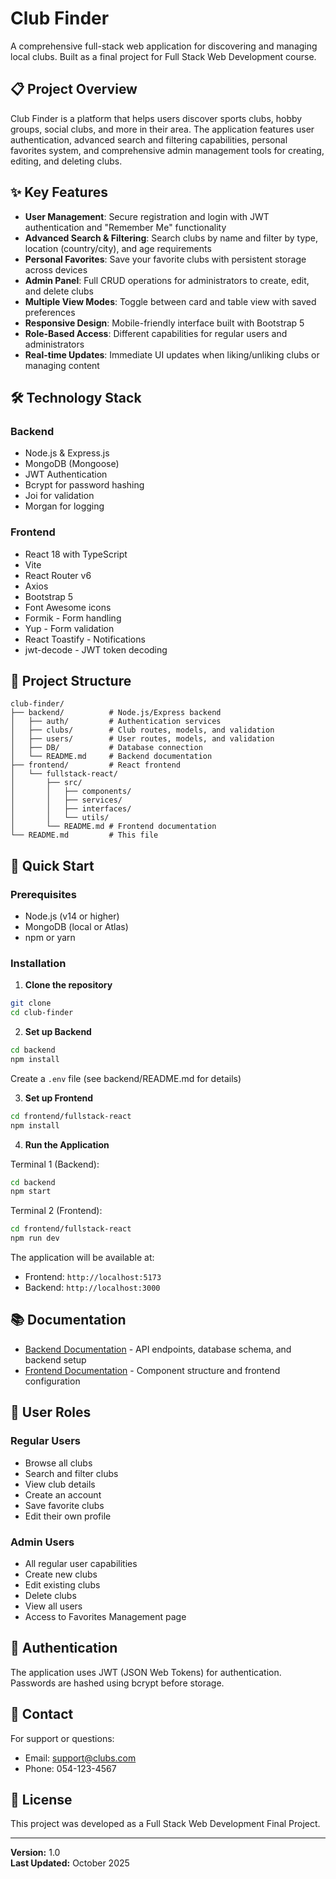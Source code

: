 # Club Finder

A comprehensive full-stack web application for discovering and managing local clubs. Built as a final project for Full Stack Web Development course.

## 📋 Project Overview

Club Finder is a platform that helps users discover sports clubs, hobby groups, social clubs, and more in their area. The application features user authentication, advanced search and filtering capabilities, personal favorites system, and comprehensive admin management tools for creating, editing, and deleting clubs.

## ✨ Key Features

- **User Management**: Secure registration and login with JWT authentication and "Remember Me" functionality
- **Advanced Search & Filtering**: Search clubs by name and filter by type, location (country/city), and age requirements
- **Personal Favorites**: Save your favorite clubs with persistent storage across devices
- **Admin Panel**: Full CRUD operations for administrators to create, edit, and delete clubs
- **Multiple View Modes**: Toggle between card and table view with saved preferences
- **Responsive Design**: Mobile-friendly interface built with Bootstrap 5
- **Role-Based Access**: Different capabilities for regular users and administrators
- **Real-time Updates**: Immediate UI updates when liking/unliking clubs or managing content

## 🛠️ Technology Stack

### Backend

- Node.js & Express.js
- MongoDB (Mongoose)
- JWT Authentication
- Bcrypt for password hashing
- Joi for validation
- Morgan for logging

### Frontend

- React 18 with TypeScript
- Vite
- React Router v6
- Axios
- Bootstrap 5
- Font Awesome icons
- Formik - Form handling
- Yup - Form validation
- React Toastify - Notifications
- jwt-decode - JWT token decoding

## 📁 Project Structure

```
club-finder/
├── backend/          # Node.js/Express backend
│   ├── auth/         # Authentication services
│   ├── clubs/        # Club routes, models, and validation
│   ├── users/        # User routes, models, and validation
│   ├── DB/           # Database connection
│   └── README.md     # Backend documentation
├── frontend/         # React frontend
│   └── fullstack-react/
│       ├── src/
│       │   ├── components/
│       │   ├── services/
│       │   ├── interfaces/
│       │   └── utils/
│       └── README.md # Frontend documentation
└── README.md         # This file
```

## 🚀 Quick Start

### Prerequisites

- Node.js (v14 or higher)
- MongoDB (local or Atlas)
- npm or yarn

### Installation

1. **Clone the repository**

```bash
git clone
cd club-finder
```

2. **Set up Backend**

```bash
cd backend
npm install
```

Create a `.env` file (see backend/README.md for details)

3. **Set up Frontend**

```bash
cd frontend/fullstack-react
npm install
```

4. **Run the Application**

Terminal 1 (Backend):

```bash
cd backend
npm start
```

Terminal 2 (Frontend):

```bash
cd frontend/fullstack-react
npm run dev
```

The application will be available at:

- Frontend: `http://localhost:5173`
- Backend: `http://localhost:3000`

## 📚 Documentation

- [Backend Documentation](./backend/README.md) - API endpoints, database schema, and backend setup
- [Frontend Documentation](./frontend/fullstack-react/Frontend-readme.md) - Component structure and frontend configuration

## 👥 User Roles

### Regular Users

- Browse all clubs
- Search and filter clubs
- View club details
- Create an account
- Save favorite clubs
- Edit their own profile

### Admin Users

- All regular user capabilities
- Create new clubs
- Edit existing clubs
- Delete clubs
- View all users
- Access to Favorites Management page

## 🔐 Authentication

The application uses JWT (JSON Web Tokens) for authentication. Passwords are hashed using bcrypt before storage.

## 📱 Contact

For support or questions:

- Email: support@clubs.com
- Phone: 054-123-4567

## 📄 License

This project was developed as a Full Stack Web Development Final Project.

---

**Version:** 1.0  
**Last Updated:** October 2025
